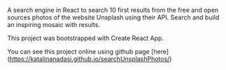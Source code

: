 A search engine in React to search 10 first results from the free and open sources photos of the website Unsplash using their API.
Search and build an inspiring mosaic with results.

This project was bootstrapped with Create React App.

You can see this project online using github page [here] (https://katalinanadasi.github.io/searchUnsplashPhotos/)
